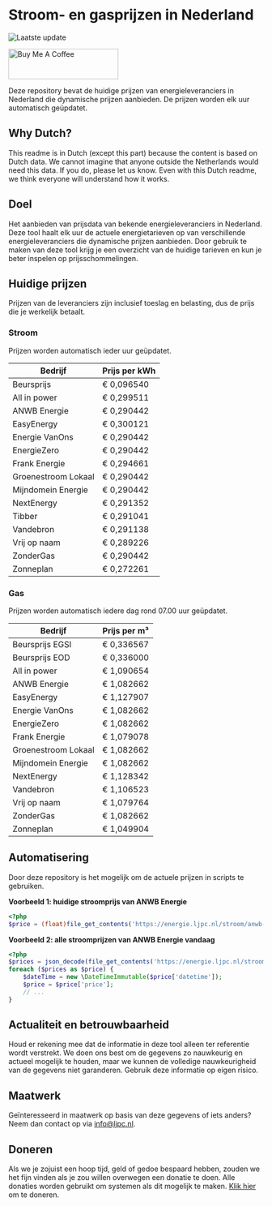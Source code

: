 # Stroom- en gasprijzen in Nederland

![Laatste update](https://img.shields.io/badge/laatste%20update-2023--05--13%2004%3A00%20CET-brightgreen)

<a href="https://www.buymeacoffee.com/Lars-" target="_blank"><img src="https://cdn.buymeacoffee.com/buttons/v2/default-orange.png" alt="Buy Me A Coffee" height="60" style="height: 60px !important;width: 217px !important;" ></a>

Deze repository bevat de huidige prijzen van energieleveranciers in Nederland die dynamische prijzen aanbieden. De prijzen worden elk uur automatisch geüpdatet.

## Why Dutch?

This readme is in Dutch (except this part) because the content is based on Dutch data. We cannot imagine that anyone outside the Netherlands would need this data. If you do, please let us know. Even with this Dutch readme, we think
everyone will understand how it works.

## Doel

Het aanbieden van prijsdata van bekende energieleveranciers in Nederland. Deze tool haalt elk uur de actuele energietarieven op van verschillende energieleveranciers die dynamische prijzen aanbieden. Door gebruik te maken van deze tool
krijg je een overzicht van de huidige tarieven en kun je beter inspelen op prijsschommelingen.

## Huidige prijzen

Prijzen van de leveranciers zijn inclusief toeslag en belasting, dus de prijs die je werkelijk betaalt.

### Stroom

Prijzen worden automatisch ieder uur geüpdatet.

 Bedrijf | Prijs per kWh 
---------|---------------
Beursprijs | € 0,096540
All in power | € 0,299511
ANWB Energie | € 0,290442
EasyEnergy | € 0,300121
Energie VanOns | € 0,290442
EnergieZero | € 0,290442
Frank Energie | € 0,294661
Groenestroom Lokaal | € 0,290442
Mijndomein Energie | € 0,290442
NextEnergy | € 0,291352
Tibber | € 0,291041
Vandebron | € 0,291138
Vrij op naam | € 0,289226
ZonderGas | € 0,290442
Zonneplan | € 0,272261


### Gas

Prijzen worden automatisch iedere dag rond 07.00 uur geüpdatet.

 Bedrijf | Prijs per m³ 
---------|--------------
Beursprijs EGSI | € 0,336567
Beursprijs EOD | € 0,336000
All in power | € 1,090654
ANWB Energie | € 1,082662
EasyEnergy | € 1,127907
Energie VanOns | € 1,082662
EnergieZero | € 1,082662
Frank Energie | € 1,079078
Groenestroom Lokaal | € 1,082662
Mijndomein Energie | € 1,082662
NextEnergy | € 1,128342
Vandebron | € 1,106523
Vrij op naam | € 1,079764
ZonderGas | € 1,082662
Zonneplan | € 1,049904


## Automatisering

Door deze repository is het mogelijk om de actuele prijzen in scripts te gebruiken.

**Voorbeeld 1: huidige stroomprijs van ANWB Energie**

```php
<?php
$price = (float)file_get_contents('https://energie.ljpc.nl/stroom/anwb-energie-nu.txt');

```

**Voorbeeld 2: alle stroomprijzen van ANWB Energie vandaag**

```php
<?php
$prices = json_decode(file_get_contents('https://energie.ljpc.nl/stroom/all-in-power-vandaag.json'),true);
foreach ($prices as $price) {
    $dateTime = new \DateTimeImmutable($price['datetime']);
    $price = $price['price'];
    // ...
}
```

## Actualiteit en betrouwbaarheid

Houd er rekening mee dat de informatie in deze tool alleen ter referentie wordt verstrekt. We doen ons best om de gegevens zo nauwkeurig en actueel mogelijk te houden, maar we kunnen de volledige nauwkeurigheid van de gegevens niet
garanderen. Gebruik deze informatie op eigen risico.

## Maatwerk

Geïnteresseerd in maatwerk op basis van deze gegevens of iets anders? Neem dan contact op
via [info@ljpc.nl](mailto:info@ljpc.nl?subject=Energie%20prijzen).

## Doneren

Als we je zojuist een hoop tijd, geld of gedoe bespaard hebben, zouden we het fijn vinden als je zou willen overwegen een
donatie te doen. Alle donaties worden gebruikt om systemen als dit mogelijk te
maken. [Klik hier](https://www.buymeacoffee.com/Lars-) om te doneren.
